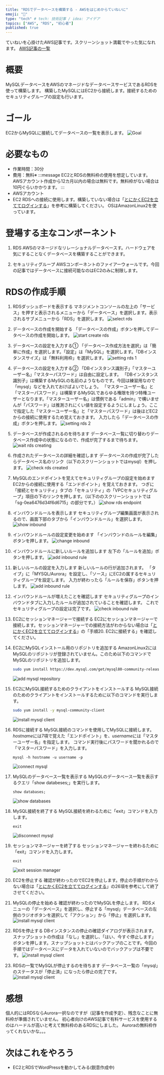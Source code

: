 ```yaml
---
title: "RDSでデータベースを構築する - AWSをはじめからていねいに"
emoji: "📒"
type: "tech" # tech: 技術記事 / idea: アイデア
topics: ["AWS", "RDS", "初心者"]
published: true
---
```

ていねいを心掛けたAWS記事です。スクリーンショット満載でやった気になれます。
[AWS記事の一覧](https://zenn.dev/sway/articles/aws_index_list)

# 概要
MySQLデータベースをAWSのマネージドなデータベースサービスであるRDSを使って構築します。
構築したMySQLにはEC2から接続します。接続するためのセキュリティグループの設定も行います。

# ゴール
EC2からMySQLに接続してデータベースの一覧を表示します。
![Goal](/images/aws_publish_create_rds/aws_publish_create_rds_goal.jpg)

# 必要なもの
- 作業時間：30分
- 費用：無料※
    :::message
    EC2とRDSの無料枠の使用を想定しています。AWSアカウント作成から12カ月以内の場合は無料です。無料枠がない場合は10円ぐらいかかります。
    :::
- AWSアカウント
- EC2
    RDSへの接続に使用します。構築していない場合は「[とにかくEC2を立ててログインする](https://zenn.dev/sway/articles/aws_biginner_create_ec2)」を参考に構築してください。
    OSはAmazonLinux2を使っています。

# 登場する主なコンポーネント

1. RDS
    AWSのマネージドなリレーショナルデータベースす。ハードウェアを気にすることなくデータベースを構築することができます。

1. セキュリティグループ
    AWSコンポーネントのファイアーウォールです。今回の記事ではデータベースに接続可能なのはEC2のみに制限します。

# RDSの作成手順

1. RDSダッシュボードを表示する
    マネジメントコンソールの左上の「サービス」を押すと表示されるメニューから「データベース」を選択します。表示されるサブメニューから「RDS」を選択します。
    ![select rds](/images/aws_publish_create_rds/aws_publish_create_rds_tutorial_01.jpg)

1. データベースの作成を開始する
    「データベースの作成」ボタンを押してデータベースの作成を開始します。
    ![start create rds](/images/aws_publish_create_rds/aws_publish_create_rds_tutorial_02.jpg)

1. データベースの設定を入力する①
    「データベース作成方法を選択」は「簡単に作成」を選択します。「設定」は「MySQL」を選択します。「DBインスタンスサイズ」は「無料利用枠」を選択します。
    ![setting rds 1](/images/aws_publish_create_rds/aws_publish_create_rds_tutorial_03.jpg)

1. データベースの設定を入力する②
    「DBインスタンス識別子」「マスターユーザー名」「マスターパスワード」は自由に設定します。
    「DBインスタンス識別子」は構築するMySQLの名前のようなものです。今回は練習用なので「mysql」などを入れておけばよいでしょう。
    「マスターユーザー名」と「マスターパスワード」は構築するMySQLであらゆる権限を持つ特権ユーザーとなります。「マスターユーザー名」は慣例である「admin」で構いませんが「パスワード」は推測されにくい値を設定するようにしましょう。ここで指定した「マスターユーザー名」と「マスターパスワード」は後ほどEC2からの接続に使用するため覚えておきます。
    入力したら「データベースの作成」ボタンを押します。
    ![setting rds 2](/images/aws_publish_create_rds/aws_publish_create_rds_tutorial_04.jpg)

1. データベースが作成されるのを待ちます
    データベース一覧に切り替わりデータベース作成中の状態になるので、作成が完了するまで待ちます。
    ![wait rds creating](/images/aws_publish_create_rds/aws_publish_create_rds_tutorial_05.jpg)

1. 作成されたデータベースの詳細を確認します
    データベースの作成が完了したらデータベース名のリンク（以下のスクリーンショットではmysql）を押します。
    ![check rds created](/images/aws_publish_create_rds/aws_publish_create_rds_tutorial_06.jpg)

1. MySQLのエンドポイントを覚えてセキュリティグループの設定を始めます
    EC2からの接続に使用する「エンドポイント」を覚えておきます。
    つぎに「接続とセキュリティ」タブの「セキュリティ」の「VPCセキュリティグループ」項目の下のリンクを押します。（以下ののスクリーンショットでは「sg-0ea6476d34f6d6715」の部分です。）
    ![show rds endpoint](/images/aws_publish_create_rds/aws_publish_create_rds_tutorial_07.jpg)

1. インバウンドルールを表示します
    セキュリティグループ編集画面が表示されるので、画面下部のタブから「インバウンドルール」を選択します。
    ![show inbound](/images/aws_publish_create_rds/aws_publish_create_rds_tutorial_08.jpg)

1. インバウンドルールの設定変更を始めます
    「インバウンドのルールを編集」ボタンを押します。
    ![change inbound](/images/aws_publish_create_rds/aws_publish_create_rds_tutorial_09.jpg)

1. インバウンドルールに新しいルールを追加します
    左下の「ルールを追加」ボタンを押します。
    ![add inbound rule](/images/aws_publish_create_rds/aws_publish_create_rds_tutorial_10.jpg)

1. 新しいルールの設定を入力します
    新しいルールの行が追加されます。
    「タイプ」に「MYSQL/Aurora」を設定し、「ソース」にEC2の属するセキュリティグループを設定します。
    入力が終わったら「ルールを保存」ボタンを押します。
    ![add inbound rule](/images/aws_publish_create_rds/aws_publish_create_rds_tutorial_11.jpg)

1. インバウンドルールが増えたことを確認します
    セキュリティグループのインバウンドタブに入力したルールが追加されていることを確認します。
    これでセキュリティグループの設定は完了です。
    ![check inbound rule](/images/aws_publish_create_rds/aws_publish_create_rds_tutorial_12.jpg)

1. EC2にセッションマネージャーで接続する
    EC2にセッションマネージャーで接続します。セッションマネージャーでの接続方法がわからない場合は「[とにかくEC2を立ててログインする](https://zenn.dev/sway/articles/aws_biginner_create_ec2)」の「手順20. EC2に接続する」を確認してください。

1. EC2にMySQLインストール用のリポジトリを追加する
    AmazonLinux2にはMySQLのリポジトリが登録されていません。このため以下のコマンドでMySQLのリポジトリを追加します。
    ```sh
    sudo yum install https://dev.mysql.com/get/mysql80-community-release-el7-1.noarch.rpm -y
    ```
    ![add mysql repository](/images/aws_publish_create_rds/aws_publish_create_rds_tutorial_13.jpg)

1. EC2にMySQL接続するためのクライアントをインストールする
    MySQL接続のためのクライアントをインストールするために以下のコマンドを実行します。
    ```sh
    sudo yum install -y mysql-community-client
    ```
    ![install mysql client](/images/aws_publish_create_rds/aws_publish_create_rds_tutorial_14.jpg)

1. RDSに接続する
    MySQL接続のコマンドを使用してMySQLに接続します。*hostname*には7項で覚えた「エンドポイント」を、*username*には「マスターユーザー名」を指定します。
    コマンド実行後にパスワードを聞かれるので「マスターパスワード」を入力します。
    ```
    mysql -h hostname -u username -p
    ```
    ![connect mysql](/images/aws_publish_create_rds/aws_publish_create_rds_tutorial_15.jpg)

1. MySQLのデータベース一覧を表示する
    MySQLのデータベース一覧を表示するクエリ「show databeses;」を実行します。
    ```sql
    show databases;
    ```
    ![show databases](/images/aws_publish_create_rds/aws_publish_create_rds_tutorial_16.jpg)

1. MySQL接続を終了する
    MySQL接続を終わるために「exit」コマンドを入力します。
    ```
    exit
    ```
    ![disconnect mysql](/images/aws_publish_create_rds/aws_publish_create_rds_tutorial_17.jpg)

1. セッションマネージャーを終了する
    セッションマネージャーを終わるために「exit」コマンドを入力します。
    ```
    exit
    ```
    ![exit session manager](/images/aws_publish_create_rds/aws_publish_create_rds_tutorial_18.jpg)

1. EC2を停止する
    確認が終わったのでEC2を停止します。停止の手順がわからない場合は「[とにかくEC2を立ててログインする](https://zenn.dev/sway/articles/aws_biginner_create_ec2)」の26項を参考にして終了させてください。

1. MySQLの停止を始める
    確認が終わったのでMySQLを停止します。
    RDSメニューの「データベース」を選択し、停止する「mysql」データベースの左側のラジオボタンを選択して「アクション」から「停止」を選択します。
    ![install mysql client](/images/aws_publish_create_rds/aws_publish_create_rds_tutorial_19.jpg)

1. RDSを停止する
    DBインスタンスの停止の確認ダイアログが表示されます。
    スナップショットの作成は「なし」を選択し、「はい、今すぐ停止します」ボタンを押します。スナップショットとはバックアップのことです。今回の手順ではデータベースにデータを入れていないのでバックアップは不要です。
    ![install mysql client](/images/aws_publish_create_rds/aws_publish_create_rds_tutorial_20.jpg)

1. RDSの一覧でMySQLが停止するのを待ちます
    データベース一覧の「mysql」のステータスが「停止済」になったら停止の完了です。
    ![install mysql client](/images/aws_publish_create_rds/aws_publish_create_rds_tutorial_21.jpg)

# 感想
個人的にはRDSならAurora一択なのですが（記事を作成予定）、残念なことに無料枠が準備されていません。
初心者向けのAWS記事で有料サービスを使用するのはハードルが高いと考えて無料枠のあるRDSにしました。
Auroraの無料枠作ってくれないかな。。。

# 次はこれをやろう
- EC2とRDSでWordPressを動かしてみる(鋭意作成中)
